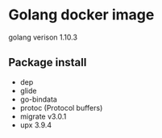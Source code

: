 # Golang docker image

golang verison 1.10.3

## Package install

- dep
- glide
- go-bindata
- protoc (Protocol buffers)
- migrate v3.0.1
- upx 3.9.4
